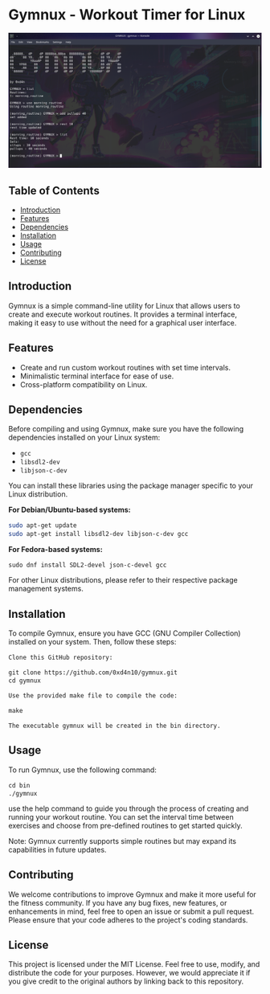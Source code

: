 # Gymnux - Workout Timer for Linux
![Screenshot](img/gymnux.png)
## Table of Contents

- [Introduction](#introduction)
- [Features](#features)
- [Dependencies](#dependencies)
- [Installation](#installation)
- [Usage](#usage)
- [Contributing](#contributing)
- [License](#license)

## Introduction

Gymnux is a simple command-line utility for Linux that allows users to create and execute workout routines. It provides a terminal interface, making it easy to use without the need for a graphical user interface.

## Features

- Create and run custom workout routines with set time intervals.
- Minimalistic terminal interface for ease of use.
- Cross-platform compatibility on Linux.

## Dependencies

Before compiling and using Gymnux, make sure you have the following dependencies installed on your Linux system:

- `gcc`
- `libsdl2-dev`
- `libjson-c-dev`

You can install these libraries using the package manager specific to your Linux distribution.

**For Debian/Ubuntu-based systems:**

```bash
sudo apt-get update
sudo apt-get install libsdl2-dev libjson-c-dev gcc
```

**For Fedora-based systems:**
```
sudo dnf install SDL2-devel json-c-devel gcc
```
For other Linux distributions, please refer to their respective package management systems.
## Installation

To compile Gymnux, ensure you have GCC (GNU Compiler Collection) installed on your system. Then, follow these steps:

    Clone this GitHub repository:


```
git clone https://github.com/0xd4n10/gymnux.git
cd gymnux
```
    Use the provided make file to compile the code:


```
make
````
    The executable gymnux will be created in the bin directory.


## Usage

To run Gymnux, use the following command:

```
cd bin
./gymnux
```
use the help command to guide you through the process of creating and running your workout routine. You can set the interval time between exercises and choose from pre-defined routines to get started quickly.

Note: Gymnux currently supports simple routines but may expand its capabilities in future updates.
## Contributing

We welcome contributions to improve Gymnux and make it more useful for the fitness community. If you have any bug fixes, new features, or enhancements in mind, feel free to open an issue or submit a pull request. Please ensure that your code adheres to the project's coding standards.
## License

This project is licensed under the MIT License. Feel free to use, modify, and distribute the code for your purposes. However, we would appreciate it if you give credit to the original authors by linking back to this repository.
